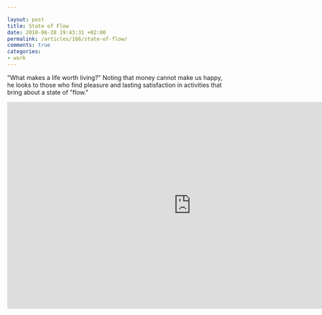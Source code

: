 ```yaml
---

layout: post
title: State of Flow
date: 2010-06-28 19:43:31 +02:00
permalink: /articles/166/state-of-flow/
comments: true
categories: 
- work
---
```


"What makes a life worth living?" Noting that money cannot make us
happy, he looks to those who find pleasure and lasting satisfaction in
activities that bring about a state of "flow."

<iframe src="https://embed.ted.com/talks/mihaly_csikszentmihalyi_on_flow" width="854" height="480" frameborder="0" scrolling="no" allowfullscreen></iframe>
